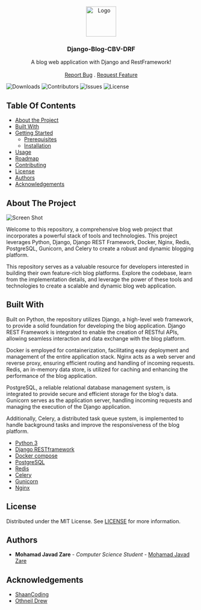 <br/>
<p align="center">
  <a href="https://github.com/mohamadjavadzare/Django-Blog-CBV-DRF">
    <img src="https://github.com/mohamadjavadzare/Django-Blog-CBV-DRF/blob/main/core/assets/img/apple-touch-icon.png" alt="Logo" width="80" height="80">
  </a>

  <h3 align="center">Django-Blog-CBV-DRF</h3>

  <p align="center">
    A blog web application with Django and RestFramework!
    <br/>
    <br/>
    <a href="https://github.com/mohamadjavadzare/Django-Blog-CBV-DRF/issues">Report Bug</a>
    .
    <a href="https://github.com/mohamadjavadzare/Django-Blog-CBV-DRF/issues">Request Feature</a>
  </p>
</p>

![Downloads](https://img.shields.io/github/downloads/mohamadjavadzare/Django-Blog-CBV-DRF/total) ![Contributors](https://img.shields.io/github/contributors/mohamadjavadzare/Django-Blog-CBV-DRF?color=dark-green) ![Issues](https://img.shields.io/github/issues/mohamadjavadzare/Django-Blog-CBV-DRF) ![License](https://img.shields.io/github/license/mohamadjavadzare/Django-Blog-CBV-DRF) 

## Table Of Contents

* [About the Project](#about-the-project)
* [Built With](#built-with)
* [Getting Started](#getting-started)
  * [Prerequisites](#prerequisites)
  * [Installation](#installation)
* [Usage](#usage)
* [Roadmap](#roadmap)
* [Contributing](#contributing)
* [License](#license)
* [Authors](#authors)
* [Acknowledgements](#acknowledgements)

## About The Project

![Screen Shot](https://github.com/mohamadjavadzare/Django-Blog-CBV-DRF/blob/main/core/assets/img/shot-1.png)

Welcome to this repository, a comprehensive blog web project that incorporates a powerful stack of tools and technologies. This project leverages Python, Django, Django REST Framework, Docker, Nginx, Redis, PostgreSQL, Gunicorn, and Celery to create a robust and dynamic blogging platform.

This repository serves as a valuable resource for developers interested in building their own feature-rich blog platforms. Explore the codebase, learn from the implementation details, and leverage the power of these tools and technologies to create a scalable and dynamic blog web application.

## Built With

Built on Python, the repository utilizes Django, a high-level web framework, to provide a solid foundation for developing the blog application. Django REST Framework is integrated to enable the creation of RESTful APIs, allowing seamless interaction and data exchange with the blog platform.

Docker is employed for containerization, facilitating easy deployment and management of the entire application stack. Nginx acts as a web server and reverse proxy, ensuring efficient routing and handling of incoming requests. Redis, an in-memory data store, is utilized for caching and enhancing the performance of the blog application.

PostgreSQL, a reliable relational database management system, is integrated to provide secure and efficient storage for the blog's data. Gunicorn serves as the application server, handling incoming requests and managing the execution of the Django application.

Additionally, Celery, a distributed task queue system, is implemented to handle background tasks and improve the responsiveness of the blog platform.

* [Python 3](https://www.python.org/)
* [Django RESTframework](https://www.django-rest-framework.org/)
* [Docker compose](https://docs.docker.com/engine/reference/commandline/compose/)
* [PostgreSQL](https://www.postgresql.org/)
* [Redis](https://redis.io/)
* [Celery](https://docs.celeryq.dev/en/stable/getting-started/introduction.html)
* [Gunicorn](https://gunicorn.org/)
* [Nginx](https://www.nginx.com/)

<!-- 
## Getting Started

This is an example of how you may give instructions on setting up your project locally.
To get a local copy up and running follow these simple example steps.

### Prerequisites

This is an example of how to list things you need to use the software and how to install them.

* npm

```sh
npm install npm@latest -g
```

### Installation

1. Get a free API Key at [https://example.com](https://example.com)

2. Clone the repo

```sh
git clone https://github.com/your_username_/Project-Name.git
```

3. Install NPM packages

```sh
npm install
```

4. Enter your API in `config.js`

```JS
const API_KEY = 'ENTER YOUR API';
```

## Usage

Use this space to show useful examples of how a project can be used. Additional screenshots, code examples and demos work well in this space. You may also link to more resources.

_For more examples, please refer to the [Documentation](https://example.com)_

## Roadmap

See the [open issues](https://github.com/mohamadjavadzare/Django-Blog-CBV-DRF/issues) for a list of proposed features (and known issues).

## Contributing

Contributions are what make the open source community such an amazing place to be learn, inspire, and create. Any contributions you make are **greatly appreciated**.
* If you have suggestions for adding or removing projects, feel free to [open an issue](https://github.com/mohamadjavadzare/Django-Blog-CBV-DRF/issues/new) to discuss it, or directly create a pull request after you edit the *README.md* file with necessary changes.
* Please make sure you check your spelling and grammar.
* Create individual PR for each suggestion.
* Please also read through the [Code Of Conduct](https://github.com/mohamadjavadzare/Django-Blog-CBV-DRF/blob/main/CODE_OF_CONDUCT.md) before posting your first idea as well.

### Creating A Pull Request

1. Fork the Project
2. Create your Feature Branch (`git checkout -b feature/AmazingFeature`)
3. Commit your Changes (`git commit -m 'Add some AmazingFeature'`)
4. Push to the Branch (`git push origin feature/AmazingFeature`)
5. Open a Pull Request
-->
## License

Distributed under the MIT License. See [LICENSE](https://github.com/mohamadjavadzare/Django-Blog-CBV-DRF/blob/main/LICENSE.md) for more information.

## Authors

* **Mohamad Javad Zare** - *Computer Science Student* - [Mohamad Javad Zare](https://github.com/mohamadjavadzare/)

## Acknowledgements

* [ShaanCoding](https://github.com/ShaanCoding/)
* [Othneil Drew](https://github.com/othneildrew/Best-README-Template)
